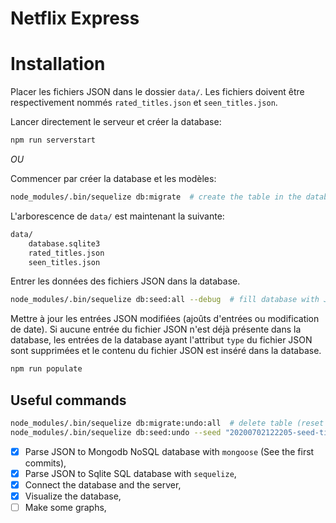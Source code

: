 Netflix Express
===================

# Installation

Placer les fichiers JSON dans le dossier `data/`. Les fichiers doivent être respectivement nommés `rated_titles.json` et `seen_titles.json`.

Lancer directement le serveur et créer la database:
```bash
npm run serverstart
```

_OU_

Commencer par créer la database et les modèles:
```bash
node_modules/.bin/sequelize db:migrate  # create the table in the database
```

L'arborescence de `data/` est maintenant la suivante:
```bash
data/
    database.sqlite3
    rated_titles.json
    seen_titles.json
```

Entrer les données des fichiers JSON dans la database.
```bash
node_modules/.bin/sequelize db:seed:all --debug  # fill database with JSON
```

Mettre à jour les entrées JSON modifiées (ajoûts d'entrées ou modification de date). Si aucune entrée du fichier JSON n'est déjà présente dans la database, les entrées de la database ayant l'attribut `type` du fichier JSON sont supprimées et le contenu du fichier JSON est inséré dans la database.
```bash
npm run populate
```

## Useful commands

```bash
node_modules/.bin/sequelize db:migrate:undo:all  # delete table (reset ID)
node_modules/.bin/sequelize db:seed:undo --seed "20200702122205-seed-title-rated.js"  # undo specific seed
```

 - [x] Parse JSON to Mongodb NoSQL database with `mongoose` (See the first commits),
 - [x] Parse JSON to Sqlite SQL database with `sequelize`,
 - [x] Connect the database and the server,
 - [x] Visualize the database,
 - [ ] Make some graphs,